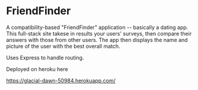 # FriendFinder

A compatibility-based "FriendFinder" application -- basically a dating app. This full-stack site takese in results your users' surveys, 
then compare their answers with those from other users. The app then displays the name and picture of the user with the best overall match.

Uses Express to handle routing.

Deployed on heroku here

https://glacial-dawn-50984.herokuapp.com/
